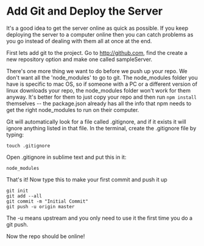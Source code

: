 # Add Git and Deploy the Server

It's a good idea to get the server online as quick as possible.  If you keep deploying the server to a computer online then you can catch problems as you go instead of dealing with them all at once at the end.

First lets add git to the project.  Go to http://github.com, find the create a new repository option and make one called sampleServer. 

There's one more thing we want to do before we push up your repo.  We don't want all the 'node_modules' to go to git.  The node_modules folder you have is specific to mac OS, so if someone with a PC or a different version of linux downloads your repo, the node_modules folder won't work for them anyway.  It's better for them to just copy your repo and then run `npm install` themselves -- the package.json already has all the info that npm needs to get the right node_modules to run on their computer.

Git will automatically look for a file called .gitignore, and if it exists it will ignore anything listed in that file.  In the terminal, create the .gitignore file by typing:

```
touch .gitignore
```

Open .gitignore in sublime text and put this in it:
```
node_modules
```

That's it!  Now type this to make your first commit and push it up
```
git init
git add --all
git commit -m "Initial Commit"
git push -u origin master
```

The -u means upstream and you only need to use it the first time you do a git push.

Now the repo should be online!